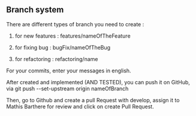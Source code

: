 ## Branch system

There are different types of branch you need to create : 

1) for new features : features/nameOfTheFeature

2) for fixing bug : bugFix/nameOfTheBug

3) for refactoring : refactoring/name

For your commits, enter your messages in english.

After created and implemented (AND TESTED), you can push it on GitHub,
via git push --set-upstream origin nameOfBranch



Then, go to Github and create a pull Request with develop,
assign it to Mathis Barthere for review and click on create Pull Request.